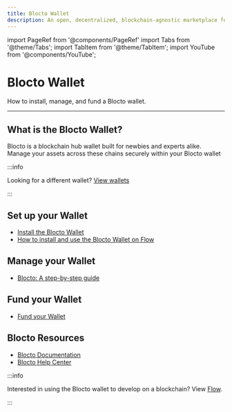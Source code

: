 ```yaml
---
title: Blocto Wallet
description: An open, decentralized, blockchain-agnostic marketplace for composable smart contracts
---
```


import PageRef from '@components/PageRef'
import Tabs from '@theme/Tabs';
import TabItem from '@theme/TabItem';
import YouTube from '@components/YouTube';

# Blocto Wallet

How to install, manage, and fund a Blocto wallet.

---

## What is the Blocto Wallet?

Blocto is a blockchain hub wallet built for newbies and experts alike. Manage your assets across these chains securely within your Blocto wallet

<YouTube videoId="AzqUfXqfOVg"/>

:::info

Looking for a different wallet? [View wallets](overview)

:::

## Set up your Wallet

- [Install the Blocto Wallet](https://blocto.portto.io/en/)
- [How to install and use the Blocto Wallet on Flow](https://dappradar.com/blog/how-to-install-and-use-blocto-wallet-on-flow)

## Manage your Wallet

- [Blocto: A step-by-step guide](https://medium.com/blockick/blocto-a-step-by-step-guide-with-screenshots-1-using-pancakeswap-via-the-best-wallet-ever-5f3f1fae5b27)

## Fund your Wallet

- [Fund your Wallet](fund-your-wallet)

## Blocto Resources

- [Blocto Documentation](https://docs.blocto.app/)
- [Blocto Help Center](https://portto.zendesk.com/hc/en-us)

:::info

Interested in using the Blocto wallet to develop on a blockchain? View [Flow](../../build/blockchain/flow).

:::
